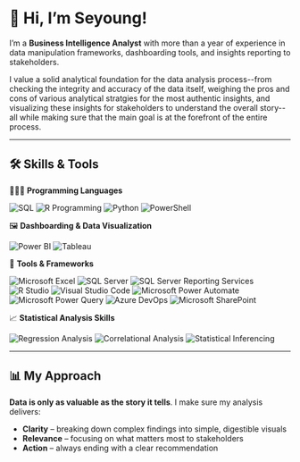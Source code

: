 # 👋 Hi, I’m Seyoung!

I’m a **Business Intelligence Analyst** with more than a year of experience in data manipulation frameworks, dashboarding tools, and insights reporting to stakeholders.

I value a solid analytical foundation for the data analysis process--from checking the integrity and accuracy of the data itself, weighing the pros and cons of various analytical stratgies for the most authentic insights, and visualizing these insights for stakeholders to understand the overall story-- all while making sure that the main goal is at the forefront of the entire process.

---

## 🛠 Skills & Tools

👩🏻‍💻 **Programming Languages**  
<p>
  <img src="https://img.shields.io/badge/-SQL-000?&logo=MySQL&logoColor=fff" alt="SQL"/>
  <img src="https://img.shields.io/badge/R-%23276DC3.svg?logo=r&logoColor=white" alt="R Programming"/>
  <img src="https://img.shields.io/badge/Python-3776AB?logo=python&logoColor=fff" alt="Python"/>
  <img src="https://img.shields.io/powershellgallery/v/:packageName" alt="PowerShell">
</p>

🖼️ **Dashboarding & Data Visualization**

<p>
  <img src="https://custom-icon-badges.demolab.com/badge/Power%20BI-F1C912?logo=power-bi&logoColor=fff" alt="Power BI"/>
  <img src="https://custom-icon-badges.demolab.com/badge/Tableau-0176D3?logo=tableau&logoColor=fff" alt="Tableau"/>
</p>

📝 **Tools & Frameworks**

<p>
  <img src="https://img.shields.io/badge/Excel-217346?style=for-the-badge&logo=microsoft-excel&logoColor=white" alt="Microsoft Excel"/>
  <img src="https://custom-icon-badges.demolab.com/badge/Microsoft%20SQL%20Server-CC2927?logo=mssqlserver-white&logoColor=white" alt="SQL Server"/>
  <img src="https://img.shields.io/badge/SSRS-264478?style=for-the-badge&logo=microsoft%20sql%20server&logoColor=white" alt="SQL Server Reporting Services"/>
  <img src="https://img.shields.io/badge/R%20Studio-276DC3?style=for-the-badge&logo=r&logoColor=white" alt="R Studio"/>
  <img src="https://img.shields.io/badge/Visual%20Studio%20Code-007ACC?logo=visualstudiocode&logoColor=fff&style=plastic" alt="Visual Studio Code"/>
  <img src="https://img.shields.io/badge/Power%20Automate-094AB2?style=for-the-badge&logo=microsoft-power-automate&logoColor=white" alt="Microsoft Power Automate"/>
  <img src="https://img.shields.io/badge/Power%20Query-0099E5?style=for-the-badge&logo=microsoft-powerquery&logoColor=white" alt="Microsoft Power Query"/>
  <img src="https://custom-icon-badges.demolab.com/badge/Azure%20DevOps-0078D7?logo=azure-devops-white&logoColor=fff" alt="Azure DevOps"/>
  <img src="https://img.shields.io/badge/SharePoint-0078D7?style=for-the-badge&logo=microsoft-sharepoint&logoColor=white" alt="Microsoft SharePoint"/>
</p>

📈 **Statistical Analysis Skills**

<p>
  <img src="https://img.shields.io/badge/Regression%20Analysis-FF6F61?style=for-the-badge" alt="Regression Analysis"/>
  <img src="https://img.shields.io/badge/Correlational%20Analysis-20B2AA?style=for-the-badge" alt="Correlational Analysis"/>
  <img src="https://img.shields.io/badge/Statistical%20Inference-FF8C00?style=for-the-badge" alt="Statistical Inferencing"/>
</p>


---

## 📊 My Approach  
**Data is only as valuable as the story it tells**. I make sure my analysis delivers:
- **Clarity** – breaking down complex findings into simple, digestible visuals  
- **Relevance** – focusing on what matters most to stakeholders  
- **Action** – always ending with a clear recommendation  

